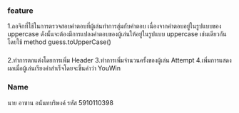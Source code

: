 ### feature
1.ลอจิกที่ใช้ในการตรวจสอบคำตอบที่ผู้เล่นทำการสุ่มกับคำตอบ
   เนื่องจากคำตอบอยู่ในรูปแบบของ uppercase ดังนั้นจะต้องมีการแปลงคำตอบของผู้เล่นให้อยู่ในรูปแบบ uppercase เช่นเดียวกันโดยใช้ method 
   guess.toUpperCase()
### 
2.ทำการตกแต่งโดยการเพิ่ม  Header 
3.ทำการเพิ่มจำนวนครั้งของผู้เล่น Attempt
4.เพิ่มการแสดงผลเมื่อผู้เล่นเรียงคำสำเร็จโดยจะขึ้นคำว่า YouWin
### Name
นาย อาซาน อนันทบริพงค์ รหัส 5910110398
